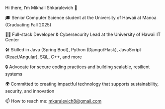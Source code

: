 Hi there, I’m Mikhail Shkaralevich 👋

🎓 Senior Computer Science student at the University of Hawaii at Manoa (Graduating Fall 2025)

🧑‍💻 Full-stack Developer & Cybersecurity Lead at the University of Hawaii IT Center

🛠️ Skilled in Java (Spring Boot), Python (Django/Flask), JavaScript (React/Angular), SQL, C++, and more

🔒 Advocate for secure coding practices and building scalable, resilient systems

🌍 Committed to creating impactful technology that supports sustainability, security, and innovation

📫 How to reach me: mkaralevich8@gmail.com


<!---
Mikhail-Shkaralevich/Mikhail-Shkaralevich is a ✨ special ✨ repository because its `README.md` (this file) appears on your GitHub profile.
You can click the Preview link to take a look at your changes.
--->

